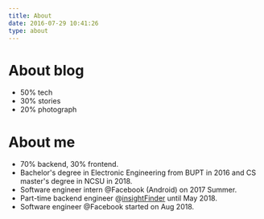 ```yaml
---
title: About
date: 2016-07-29 10:41:26
type: about
---
```

# About blog
* 50% tech
* 30% stories
* 20% photograph


# About me

* 70% backend, 30% frontend.
* Bachelor's degree in Electronic Engineering from BUPT in 2016 and CS master's degree in NCSU in 2018.
* Software engineer intern @Facebook (Android) on 2017 Summer.
* Part-time backend engineer @[insightFinder](https://insightfinder.com) until May 2018.
* Software engineer @Facebook started on Aug 2018.
